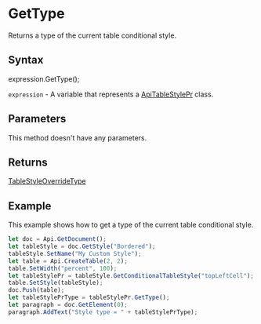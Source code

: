 # GetType

Returns a type of the current table conditional style.

## Syntax

expression.GetType();

`expression` - A variable that represents a [ApiTableStylePr](../ApiTableStylePr.md) class.

## Parameters

This method doesn't have any parameters.

## Returns

[TableStyleOverrideType](../../Enumeration/TableStyleOverrideType.md)

## Example

This example shows how to get a type of the current table conditional style.

```javascript
let doc = Api.GetDocument();
let tableStyle = doc.GetStyle("Bordered");
tableStyle.SetName("My Custom Style");
let table = Api.CreateTable(2, 2);
table.SetWidth("percent", 100);
let tableStylePr = tableStyle.GetConditionalTableStyle("topLeftCell");
table.SetStyle(tableStyle);
doc.Push(table);
let tableStylePrType = tableStylePr.GetType();
let paragraph = doc.GetElement(0);
paragraph.AddText("Style type = " + tableStylePrType);
```
